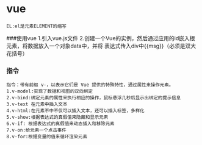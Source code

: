 # vue
    EL:el是元素ELEMENT的缩写
    
###使用vue
    1.引入vue.js文件
    2.创建一个Vue的实例，然后通过应用的id嵌入根元素，将数据放入一个对象data中，并将
    表达式传入div中{{msg}}（必须是双大花括号）

### 指令
    指令：带有前缀 v-，以表示它们是 Vue 提供的特殊特性，通过属性来操作元素。
    1.v-model:实现了数据和视图的双向绑定
    2.v-bind:绑定元素的属性来执行相应的操作，鼠标悬浮几秒后显示出绑定的提示信息
    3.v-text 在元素中插入文本
    4.v-html:在元素不中不仅可以插入文本，还可以插入标签，多样化
    5.v-show:根据表达式的真假值来隐藏和显示元素
    6.v-if: 根据表达式的真假值来动态插入和移除元素
    7.v-on:给元素一个点击事件
    8.v-for:根据变量的值来循环渲染元素
